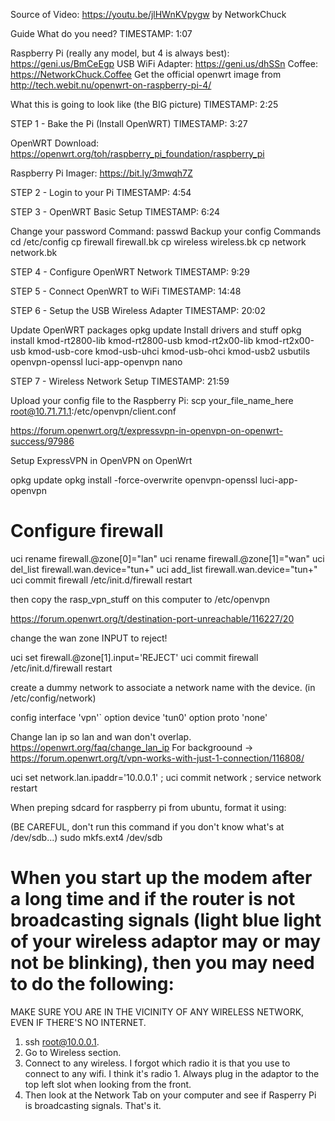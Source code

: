 Source of Video: https://youtu.be/jlHWnKVpygw by NetworkChuck

Guide
What do you need?
TIMESTAMP: 1:07

Raspberry Pi (really any model, but 4 is always best): https://geni.us/BmCeEgp
USB WiFi Adapter: https://geni.us/dhSSn
Coffee: https://NetworkChuck.Coffee
Get the official openwrt image from http://tech.webit.nu/openwrt-on-raspberry-pi-4/

What this is going to look like (the BIG picture)
TIMESTAMP: 2:25



STEP 1 - Bake the Pi (Install OpenWRT)
TIMESTAMP: 3:27

OpenWRT Download: https://openwrt.org/toh/raspberry_pi_foundation/raspberry_pi

Raspberry Pi Imager: https://bit.ly/3mwqh7Z



STEP 2 - Login to your Pi
TIMESTAMP: 4:54



STEP 3 - OpenWRT Basic Setup
TIMESTAMP: 6:24

Change your password
Command: passwd
Backup your config
Commands
cd /etc/config
cp firewall firewall.bk
cp wireless wireless.bk
cp network network.bk

STEP 4 - Configure OpenWRT Network
TIMESTAMP: 9:29



STEP 5 - Connect OpenWRT to WiFi
TIMESTAMP: 14:48



STEP 6 - Setup the USB Wireless Adapter
TIMESTAMP: 20:02

Update OpenWRT packages
opkg update
Install drivers and stuff
opkg install kmod-rt2800-lib kmod-rt2800-usb kmod-rt2x00-lib kmod-rt2x00-usb kmod-usb-core kmod-usb-uhci kmod-usb-ohci kmod-usb2 usbutils openvpn-openssl luci-app-openvpn nano

STEP 7 - Wireless Network Setup
TIMESTAMP: 21:59


Upload your config file to the Raspberry Pi:
scp your_file_name_here root@10.71.71.1:/etc/openvpn/client.conf

https://forum.openwrt.org/t/expressvpn-in-openvpn-on-openwrt-success/97986

Setup ExpressVPN in OpenVPN on OpenWrt

opkg update
opkg install -force-overwrite openvpn-openssl luci-app-openvpn

# Configure firewall
uci rename firewall.@zone[0]="lan"
uci rename firewall.@zone[1]="wan"
uci del_list firewall.wan.device="tun+"
uci add_list firewall.wan.device="tun+"
uci commit firewall
/etc/init.d/firewall restart

then copy the rasp_vpn_stuff on this computer to /etc/openvpn

https://forum.openwrt.org/t/destination-port-unreachable/116227/20

change the wan zone INPUT to reject! 

uci set firewall.@zone[1].input='REJECT'
uci commit firewall
/etc/init.d/firewall restart

create a dummy network to associate a network name with the device.
(in /etc/config/network)

config interface 'vpn'`
    option device 'tun0'
    option proto 'none'


Change lan ip so lan and wan don't overlap. https://openwrt.org/faq/change_lan_ip
For backgroound -> https://forum.openwrt.org/t/vpn-works-with-just-1-connection/116808/

uci set network.lan.ipaddr='10.0.0.1' ; uci commit network ; service network restart

When preping sdcard for raspberry pi from ubuntu, format it using:

(BE CAREFUL, don't run this command if you don't know what's at /dev/sdb...) sudo mkfs.ext4 /dev/sdb

# When you start up the modem after a long time and if the router is not broadcasting signals (light blue light of your wireless adaptor may or may not be blinking), then you may need to do the following:

MAKE SURE YOU ARE IN THE VICINITY OF ANY WIRELESS NETWORK, EVEN IF THERE'S NO INTERNET.
1) ssh root@10.0.0.1.
2) Go to Wireless section.
3) Connect to any wireless. I forgot which radio it is that you use to connect to any wifi.  I think it's radio 1. Always plug in the adaptor to the top left slot when looking from the front.
4) Then look at the Network Tab on your computer and see if Rasperry Pi is broadcasting signals. That's it.

